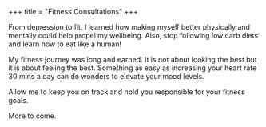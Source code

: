 +++
title = "Fitness Consultations"
+++

From depression to fit. I learned how making myself better physically and mentally could help propel my wellbeing. Also, stop following low carb diets and learn how to eat like a human!

<!--more-->

My fitness journey was long and earned. It is not about looking the best but it is about feeling the best. Something as easy as increasing your heart rate 30 mins a day can do wonders to elevate your mood levels.

Allow me to keep you on track and hold you responsible for your fitness goals.

More to come.
